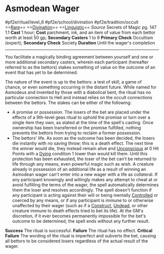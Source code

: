 # Asmodean Wager
#pf2e/ritual/level_6 #pf2e/school/divination #pf2e/tradition/occult
==[Rare](Rare.md)== ==[Divination](Divination.md)== ==[Linguistic](Linguistic.md)==
*Source* Secrets of Magic pg. 147 1.1
**Cast** 1 hour; **Cost** parchment, ink, and an item of value from each bettor worth at least 50 gp; **Secondary Casters** 1 to 9
**Primary Check** Occultism (expert); **Secondary Check** Society
**Duration** Until the wager's completion

---
You facilitate a magically binding agreement between yourself and one or more additional secondary casters, wherein each participant (hereafter referred to as the bettors) stakes something of value on the outcome of an event that has yet to be determined.

The nature of the event is up to the bettors: a test of skill, a game of chance, or even something occurring in the distant future. While named for Asmodeus and invented by those with a diabolical bent, the ritual has no particular connection to Hell and instead relies on the occult connections between the bettors. The stakes can be either of the following:
- A promise or possession. The losers of the bet are placed under the effects of a 9th-level geas ritual to uphold the promise or turn over a single item they own, as stated at the time of the spell's casting. Once ownership has been transferred or the promise fulfilled, nothing prevents the bettors from trying to reclaim a former possession.
- The bettors' life. As soon as the outcome has been decided, the losers die instantly with no saving throw; this is a death effect. The next time the winner would die, they instead remain alive and [Unconscious](Unconscious.md) at 0 Hit Points with a [Dying](Dying.md) condition 1 lower than would kill them. Until this protection has been exhausted, the loser of the bet can't be returned to life through any means, even powerful magic such as wish. A creature already in possession of an additional life as a result of winning an Asmodean wager can't enter into a new wager with a life as collateral.
If any participant knowingly and willingly makes any attempt to cheat at or avoid fulfilling the terms of the wager, the spell automatically determines them the loser and resolves accordingly. The spell doesn't function if any participant is acting against their will or being mentally [Controlled](Controlled.md) or coerced by any means, or if any participant is immune to or otherwise unaffected by their wager (such as if a [Construct](Construct.md), [Undead](Undead.md), or other creature immune to death effects tried to bet its life). At the GM's discretion, if it ever becomes permanently impossible for the bet's outcome to be determined, the spell ends without any further result.

**Success** The ritual is successful.
**Failure** The ritual has no effect.
**Critical Failure** The wording of the ritual is imperfect and subverts the bet, causing all bettors to be considered losers regardless of the actual result of the wager.